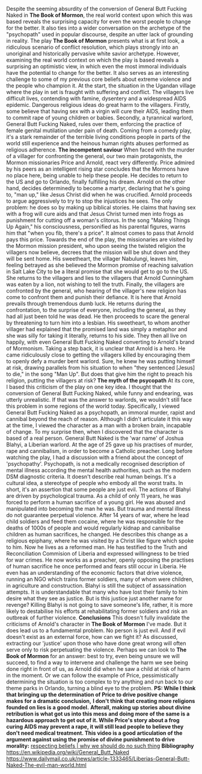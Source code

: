 Despite the seeming absurdity of the conversion of General Butt Fucking Naked in __The Book of Mormon__, the real world context upon which this was based reveals the surprising capacity for even the worst people to change for the better. It also ties into a wider conversation on the archetype of the "psychopath" used in popular discourse, despite an utter lack of grounding in reality.
The play __The Book of Mormon__ presents what is at first look, a ridiculous scenario of conflict resolution, which plays strongly into an unoriginal and historically pervasive white savior archetype. However, examining the real world context on which the play is based reveals a surprising an optimistic view, in which even the most immoral individuals have the potential to change for the better. It also serves as an interesting challenge to some of my previous core beliefs about extreme violence and the people who champion it.
At the start, the situation in the Ugandan village where the play in set is fraught with suffering and conflict. The villagers live difficult lives, contending with famine, dysentery and a widespread AIDS epidemic. Dangerous religious ideas do great harm to the villagers. Firstly, some believe that having sex with a virgin will cure their AIDS, leading them to commit rape of young children or babies. Secondly, a tyrannical warlord, General Butt Fucking Naked, rules over them, enforcing the practice of female genital mutilation under pain of death. Coming from a comedy play, it's a stark remainder of the terrible living conditions people in parts of the world still experience and the heinous human rights abuses performed as religious adherence.
**The incompetent saviour**
When faced with the murder of a villager for confronting the general, our two main protagonists, the Mormon missionaries Price and Arnold, react very differently. Price admired by his peers as an intelligent rising star concludes that the Mormons have no place here, being unable to help these people. He decides to return to the US and go to Orlando, finally fulfilling his dream. Arnold on the other hand, decides determinedly to become a martyr, declaring that he's going to, "man up," like Jesus Christ did when he was crucified.
Arnold proceeds to argue aggressively to try to stop the injustices he sees. The only problem: he does so by making up biblical stories. He claims that having sex with a frog will cure aids and that Jesus Christ turned men into frogs as punishment for cutting off a woman's clitorus. In the song "Making Things Up Again," his consciousness, personified as his parental figures, warns him that "when you fib, there's a price". 
It almost comes to pass that Arnold pays this price. Towards the end of the play, the missionaries are visited by the Mormon mission president, who upon seeing the twisted religion the villagers now believe, decrees that the mission will be shut down and they will be sent home. His sweetheart, the villager Nabulungi, leaves him, feeling betrayed as she believed the Mormon promise of reaching salvation in Salt Lake City to be a literal promise that she would get to go to the US. She returns to the villagers and lies to the villagers that Arnold Cunningham was eaten by a lion, not wishing to tell the truth. Finally, the villagers are confronted by the general, who hearing of the villager's new religion has come to confront them and punish their defiance.
It is here that Arnold prevails through tremendous dumb luck. He returns during the confrontation, to the surprise of everyone, including the general, as they had all just been told he was dead. He then proceeds to scare the general by threatening to turn him into a lesbian. His sweetheart, to whom another villager had explained that the promised land was simply a metaphor and she was silly for taking it literally, returns to his side. They then all live on happily, with even General Butt Fucking Naked converting to Arnold's brand of Mormonism. 
Taking a step back, it is unclear that Arnold is a hero. He came ridiculously close to getting the villagers killed by encouraging them to openly defy a murder bent warlord. Sure, he knew he was putting himself at risk, drawing parallels from his situation to when "they sentenced [Jesus] to die," in the song "Man Up". But does that give him the right to preach his religion, putting the villagers at risk?
**The myth of the psycopath**
At its core, I based this criticism of the play on one key idea. I thought that the conversion of General Butt Fucking Naked, while funny and endearing, was utterly unrealistic. If that was the answer to warlords, we wouldn't still face this problem in some regions of the world today. Specifically, I viewed General Butt Fucking Naked as a psychopath, an immoral murder, rapist and cannibal beyond the reach of reason. Although I didn't articulate it this way at the time, I viewed the character as a man with a broken brain, incapable of change.
To my surprise then, when I discovered that the character is based of a real person. General Butt Naked is the 'war name' of Joshua Blahyi, a Liberian warlord. At the age of 25 gave up his practises of murder, rape and cannibalism, in order to become a Catholic preacher.
Long before watching the play, I had a discussion with a friend about the concept of 'psychopathy'. Psychopath, is not a medically recognised description of mental illness according the mental health authorities, such as the modern DSM diagnostic criteria. It doesn't describe real human beings. It's a cultural idea, a stereotype of people who embody all the worst traits. In short, it's an assertion that some people are just evil.
The actions of Blahyi are driven by psychological trauma. As a child of only 11 years, he was forced to perform a human sacrifice of a young girl. He was abused and manipulated into becoming the man he was. But trauma and mental illness do not guarantee perpetual violence. After 14 years of war, where he lead child soldiers and feed them cocaine, where he was responsible for the deaths of 1000s of people and would regularly kidnap and cannibalise children as human sacrifices, he changed. He describes this change as a religious epiphany, where he was visited by a Christ like figure which spoke to him.
Now he lives as a reformed man. He has testified to the Truth and Reconciliation Commision of Liberia and expressed willingness to be tried for war crimes. He now works as a preacher, openly opposing the practises of human sacrifice he once performed and fears still occur in Liberia. He even has an understanding of the economic factors that drive violence, running an NGO which trains former soldiers, many of whom were children, in agriculture and construction.
Blahyi is still the subject of assassination attempts. It is understandable that many who have lost their family to him desire what they see as justice. But is this justice just another name for revenge? Killing Blahyi is not going to save someone's life, rather, it is more likely to destabilise his efforts at rehabilitating former soldiers and risk an outbreak of further violence.
**Conclusions**
This doesn't fully invalidate the criticisms of Arnold's character in __The Book of Mormon__ I've made. But it does lead us to a fundamental problem. No person is just evil. And if evil doesn't exist as an external force, how can we fight it? As discussed, extracting our 'justice' upon those who have done great wrong will often serve only to risk perpetuating the violence. Perhaps we can look to __The Book of Mormon__ for an answer: best to try, even being unsure we will succeed, to find a way to intervene and challenge the harm we see being done right in front of us, as Arnold did when he saw a child at risk of harm in the moment. Or we can follow the example of Price, pessimistically determining the situation is too complex to try anything and run back to our theme parks in Orlando, turning a blind eye to the problem.
__PS: While I think that bringing up the determination of Price to drive positive change makes for a dramatic conclusion,__ **__I don't think that creating more religions founded on lies is a good model.__** __Afterall, making up stories about divine retribution is what got us into this mess and doing more of the same is a hazardous approach to get out of it. While Price's story about a frog curing AIDS may prevent a rape, it will still lead people to believe they don't need medical treatment. This video is a good articulation of the argument against using the promise of divine punishment to drive morality:__ [respecting beliefs | why we should do no such thing](https://youtu.be/r_5yUXjXizQ?t=588)
**Bibliography**
https://en.wikipedia.org/wiki/General_Butt_Naked
https://www.dailymail.co.uk/news/article-1333465/Liberias-General-Butt-Naked-The-evil-man-world.html